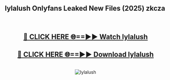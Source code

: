 <h2>lylalush Onlyfans Leaked New Files (2025) zkcza</h2>
<br>
<div align="center">
<h2><a href="https://mediafiles.top/lylalush&ref=git" rel="nofollow">🔴 CLICK HERE 🌐==►► Watch lylalush</a></h2>
<h2><a href="https://mediafiles.top/lylalush&ref=git" rel="nofollow">🔴 CLICK HERE 🌐==►► Download lylalush</a></h2>
<br>
<a href="https://mediafiles.top/lylalush&ref=git" rel="nofollow" data-target="animated-image.originalLink"><img src="https://i.ibb.co.com/xMMVF88/686577567.gif" alt="lylalush" style="max-width: 100%; display: inline-block;" data-target="animated-image.originalImage"></a>
</div>
<br>
<br>
